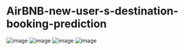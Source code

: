 # AirBNB-new-user-s-destination-booking-prediction
![image](https://user-images.githubusercontent.com/43160497/58372768-a19a3700-7ef0-11e9-9833-4452e91c9e59.png)
![image](https://user-images.githubusercontent.com/43160497/58372771-aa8b0880-7ef0-11e9-9c8e-762d0d465322.png)
![image](https://user-images.githubusercontent.com/43160497/58372774-b37bda00-7ef0-11e9-9dab-48d932d7e606.png)
![image](https://user-images.githubusercontent.com/43160497/58372781-bbd41500-7ef0-11e9-80f3-43d33a1fcc38.png)
